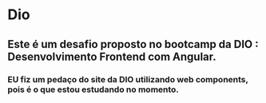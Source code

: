 # Dio

## Este é um desafio proposto no bootcamp da DIO : Desenvolvimento Frontend com Angular.
### EU fiz um pedaço do site da DIO utilizando web components, pois é o que estou estudando no momento.
